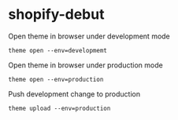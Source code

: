 # shopify-debut

Open theme in browser under development mode

`theme open --env=developmemt`


Open theme in browser under production mode

`theme open --env=production`


Push development change to production

`theme upload --env=production`
